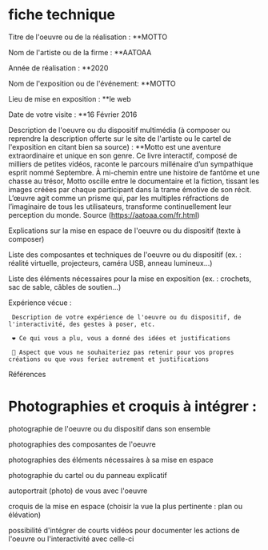  # fiche technique
 
 Titre de l'oeuvre ou de la réalisation : **MOTTO

 Nom de l'artiste ou de la firme : **AATOAA

 Année de réalisation : **2020

 Nom de l'exposition ou de l'événement: **MOTTO

 Lieu de mise en exposition : **le web

 Date de votre visite : **16 Février 2016

 Description de l'oeuvre ou du dispositif multimédia (à composer ou reprendre la description offerte sur le site de l'artiste ou le cartel de l'exposition en citant bien sa source) : 
**Motto est une aventure extraordinaire et unique en son genre. Ce livre interactif, composé de milliers de petites vidéos, raconte le parcours millénaire d’un sympathique esprit nommé Septembre. À mi-chemin entre une histoire de fantôme et une chasse au trésor, Motto oscille entre le documentaire et la fiction, tissant les images créées par chaque participant dans la trame émotive de son récit. L’œuvre agit comme un prisme qui, par les multiples réfractions de l’imaginaire de tous les utilisateurs, transforme continuellement leur perception du monde. Source (https://aatoaa.com/fr.html)

 Explications sur la mise en espace de l'oeuvre ou du dispositif (texte à composer)

 Liste des composantes et techniques de l'oeuvre ou du dispositif (ex. : réalité virtuelle, projecteurs, caméra USB, anneau lumineux...)

 Liste des éléments nécessaires pour la mise en exposition (ex. : crochets, sac de sable, câbles de soutien...)

 Expérience vécue :

     Description de votre expérience de l'oeuvre ou du dispositif, de l'interactivité, des gestes à poser, etc.

     ❤️ Ce qui vous a plu, vous a donné des idées et justifications

     🤔 Aspect que vous ne souhaiteriez pas retenir pour vos propres créations ou que vous feriez autrement et justifications

 Références
 
 # Photographies et croquis à intégrer :

 photographie de l'oeuvre ou du dispositif dans son ensemble
 
 photographies des composantes de l'oeuvre
 
 photographies des éléments nécessaires à sa mise en espace
 
 photographie du cartel ou du panneau explicatif
 
 autoportrait (photo) de vous avec l'oeuvre
 
 croquis de la mise en espace (choisir la vue la plus pertinente : plan ou élévation)
 
 possibilité d'intégrer de courts vidéos pour documenter les actions de l'oeuvre ou l'interactivité avec celle-ci

